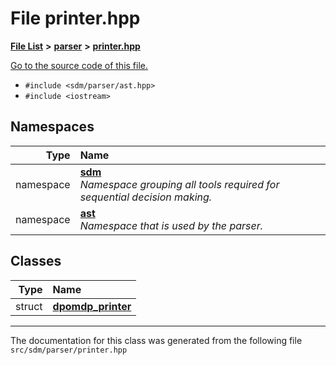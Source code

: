 
# File printer.hpp

<link rel="stylesheet" href="https://cdnjs.cloudflare.com/ajax/libs/KaTeX/0.5.1/katex.min.css">
<link rel="stylesheet" href="https://cdn.jsdelivr.net/github-markdown-css/2.2.1/github-markdown.css"/>



[**File List**](files.md) **>** [**parser**](dir_6daa6254ddefc40233dd42d3ed88a5a9.md) **>** [**printer.hpp**](printer_8hpp.md)

[Go to the source code of this file.](printer_8hpp_source.md)



* `#include <sdm/parser/ast.hpp>`
* `#include <iostream>`









## Namespaces

| Type | Name |
| ---: | :--- |
| namespace | [**sdm**](namespacesdm.md) <br>_Namespace grouping all tools required for sequential decision making._  |
| namespace | [**ast**](namespacesdm_1_1ast.md) <br>_Namespace that is used by the parser._  |

## Classes

| Type | Name |
| ---: | :--- |
| struct | [**dpomdp\_printer**](structsdm_1_1ast_1_1dpomdp__printer.md) <br> |














------------------------------
The documentation for this class was generated from the following file `src/sdm/parser/printer.hpp`